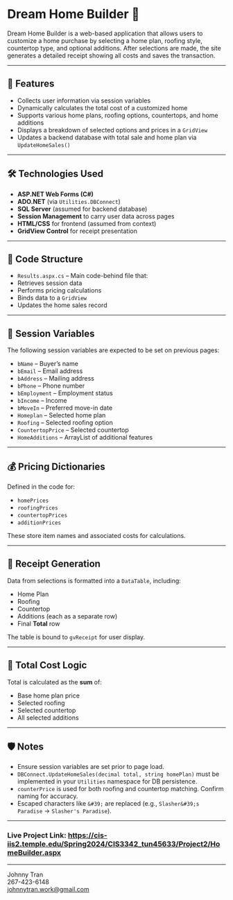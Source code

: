 # Dream Home Builder 🏡

Dream Home Builder is a web-based application that allows users to customize a home purchase by selecting a home plan, roofing style, countertop type, and optional additions. After selections are made, the site generates a detailed receipt showing all costs and saves the transaction.

---

## 🚀 Features

- Collects user information via session variables
- Dynamically calculates the total cost of a customized home
- Supports various home plans, roofing options, countertops, and home additions
- Displays a breakdown of selected options and prices in a `GridView`
- Updates a backend database with total sale and home plan via `UpdateHomeSales()`

---

## 🛠 Technologies Used

- **ASP.NET Web Forms (C#)**
- **ADO.NET** (via `Utilities.DBConnect`)
- **SQL Server** (assumed for backend database)
- **Session Management** to carry user data across pages
- **HTML/CSS** for frontend (assumed from context)
- **GridView Control** for receipt presentation

---

## 📂 Code Structure

- `Results.aspx.cs` – Main code-behind file that:
- Retrieves session data
- Performs pricing calculations
- Binds data to a `GridView`
- Updates the home sales record

---

## 💾 Session Variables

The following session variables are expected to be set on previous pages:

- `bName` – Buyer’s name
- `bEmail` – Email address
- `bAddress` – Mailing address
- `bPhone` – Phone number
- `bEmployment` – Employment status
- `bIncome` – Income
- `bMoveIn` – Preferred move-in date
- `Homeplan` – Selected home plan
- `Roofing` – Selected roofing option
- `CountertopPrice` – Selected countertop
- `HomeAdditions` – ArrayList of additional features

---

## 💰 Pricing Dictionaries

Defined in the code for:

- `homePrices`
- `roofingPrices`
- `countertopPrices`
- `additionPrices`

These store item names and associated costs for calculations.

---

## 🧾 Receipt Generation

Data from selections is formatted into a `DataTable`, including:

- Home Plan
- Roofing
- Countertop
- Additions (each as a separate row)
- Final **Total** row

The table is bound to `gvReceipt` for user display.

---

## 🧮 Total Cost Logic

Total is calculated as the **sum** of:

- Base home plan price
- Selected roofing
- Selected countertop
- All selected additions

---

## 🛡 Notes

- Ensure session variables are set prior to page load.
- `DBConnect.UpdateHomeSales(decimal total, string homePlan)` must be implemented in your `Utilities` namespace for DB persistence.
- `counterPrice` is used for both roofing and countertop matching. Confirm naming for accuracy.
- Escaped characters like `&#39;` are replaced (e.g., `Slasher&#39;s Paradise` → `Slasher's Paradise`).

---

### Live Project Link: https://cis-iis2.temple.edu/Spring2024/CIS3342_tun45633/Project2/HomeBuilder.aspx

---

Johnny Tran <br>
267-423-6148 <br>
johnnytran.work@gmail.com
